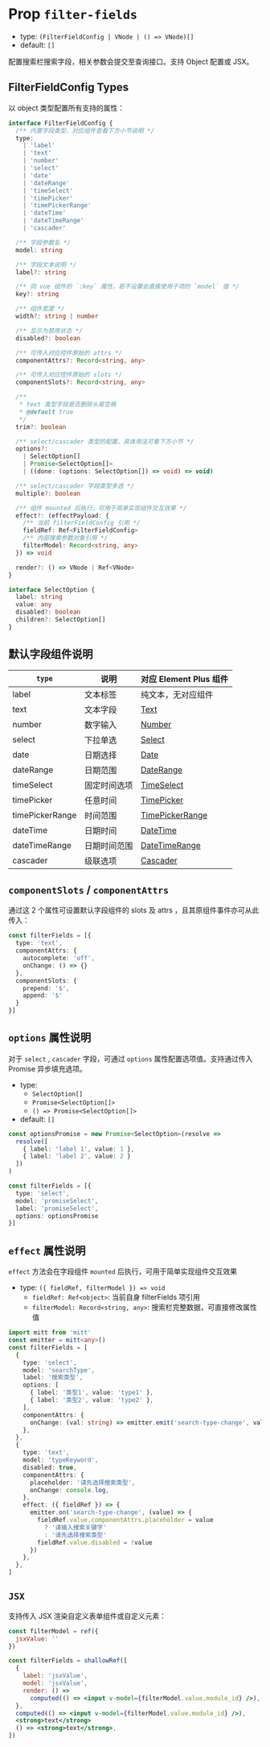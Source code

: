 # Prop `filter-fields`

- type: `(FilterFieldConfig | VNode | () => VNode)[]`
- default: `[]`

配置搜索栏搜索字段，相关参数会提交至查询接口。支持 Object 配置或 JSX。

## FilterFieldConfig Types

以 object 类型配置所有支持的属性：

```ts
interface FilterFieldConfig {
  /** 内置字段类型，对应组件查看下方小节说明 */
  type:
    | 'label'
    | 'text'
    | 'number'
    | 'select'
    | 'date'
    | 'dateRange'
    | 'timeSelect'
    | 'timePicker'
    | 'timePickerRange'
    | 'dateTime'
    | 'dateTimeRange'
    | 'cascader'

  /** 字段参数名 */
  model: string

  /** 字段文本说明 */
  label?: string

  /** 同 vue 组件的 `:key` 属性，若不设置会直接使用子项的 `model` 值 */
  key?: string

  /** 组件宽度 */
  width?: string | number

  /** 显示为禁用状态 */
  disabled?: boolean

  /** 可传入对应控件原始的 attrs */
  componentAttrs?: Record<string, any>

  /** 可传入对应控件原始的 slots */
  componentSlots?: Record<string, any>

  /**
   * text 类型字段是否删除头尾空格
   * @default true
   */
  trim?: boolean

  /** select/cascader 类型的配置，具体用法可看下方小节 */
  options?:
    | SelectOption[]
    | Promise<SelectOption[]>
    | ((done: (options: SelectOption[]) => void) => void)

  /** select/cascader 字段类型多选 */
  multiple?: boolean

  /** 组件 mounted 后执行，可用于简单实现组件交互效果 */
  effect?: (effectPayload: {
    /** 当前 filterFieldConfig 引用 */
    fieldRef: Ref<FilterFieldConfig>
    /** 内部搜索参数对象引用 */
    filterModel: Record<string, any>
  }) => void

  render?: () => VNode | Ref<VNode>
}

interface SelectOption {
  label: string
  value: any
  disabled?: boolean
  children?: SelectOption[]
}
```

## 默认字段组件说明

| `type`          | 说明         | 对应 Element Plus 组件                 |
| --------------- | ------------ | -------------------------------------- |
| label           | 文本标签     | 纯文本，无对应组件                     |
| text            | 文本字段     | [Text][text]                           |
| number          | 数字输入     | [Number][number]                       |
| select          | 下拉单选     | [Select][select]                       |
| date            | 日期选择     | [Date][date]                           |
| dateRange       | 日期范围     | [DateRange][date-range]                |
| timeSelect      | 固定时间选项 | [TimeSelect][time-select]              |
| timePicker      | 任意时间     | [TimePicker][time-picker]              |
| timePickerRange | 时间范围     | [TimePickerRange][time-picker-range]   |
| dateTime        | 日期时间     | [DateTime][date-time]                  |
| dateTimeRange   | 日期时间范围 | [DateTimeRange][date-time-range]       |
| cascader        | 级联选项     | [Cascader][cascader]                   |

## `componentSlots` / `componentAttrs`

通过这 2 个属性可设置默认字段组件的 slots 及 attrs ，且其原组件事件亦可从此传入：

```ts
const filterFields = [{
  type: 'text',
  componentAttrs: {
    autocomplete: 'off',
    onChange: () => {}
  },
  componentSlots: {
    prepend: '$',
    append: '$'
  }
}]
```

## `options` 属性说明

对于 `select` , `cascader` 字段，可通过 `options` 属性配置选项值。支持通过传入 Promise 异步填充选项。

- type:
  - `SelectOption[]`
  - `Promise<SelectOption[]>`
  - `() => Promise<SelectOption[]>`
- default: `[]`

```ts
const optionsPromise = new Promise<SelectOption>(resolve =>
  resolve([
    { label: 'label 1', value: 1 },
    { label: 'label 2', value: 2 }
  ])
)

const filterFields = [{
  type: 'select',
  model: 'promiseSelect',
  label: 'promiseSelect',
  options: optionsPromise
}]
```

## `effect` 属性说明

`effect` 方法会在字段组件 `mounted` 后执行，可用于简单实现组件交互效果

- type: `({ fieldRef, filterModel }) => void`
  - `fieldRef: Ref<object>`: 当前自身 filterFields 项引用
  - `filterModel: Record<string, any>`: 搜索栏完整数据，可直接修改属性值

```ts
import mitt from 'mitt'
const emitter = mitt<any>()
const filterFields = [
  {
    type: 'select',
    model: 'searchType',
    label: '搜索类型',
    options: [
      { label: '类型1', value: 'type1' },
      { label: '类型2', value: 'type2' },
    ],
    componentAttrs: {
      onChange: (val: string) => emitter.emit('search-type-change', val)
    },
  },
  {
    type: 'text',
    model: 'typeKeyword',
    disabled: true,
    componentAttrs: {
      placeholder: '请先选择搜索类型',
      onChange: console.log,
    },
    effect: ({ fieldRef }) => {
      emitter.on('search-type-change', (value) => {
        fieldRef.value.componentAttrs.placeholder = value
          ? '请输入搜索关键字'
          : '请先选择搜索类型'
        fieldRef.value.disabled = !value
      })
    },
  },
]
```

## `JSX`

支持传入 JSX 渲染自定义表单组件或自定义元素：

```jsx
const filterModel = ref({
  jsxValue: ''
})

const filterFields = shallowRef([
  {
    label: 'jsxValue',
    model: 'jsxValue',
    render: () =>
      computed(() => <input v-model={filterModel.value.module_id} />),
  },
  computed(() => <input v-model={filterModel.value.module_id} />),
  <strong>text</strong>
  () => <strong>text</strong>,
])
```

[text]: https://element-plus.org/zh-CN/component/input
[number]: https://element-plus.org/zh-CN/component/input-number
[select]: https://element-plus.org/zh-CN/component/select
[date]: https://element-plus.org/zh-CN/component/date-picker
[date-range]: https://element-plus.org/zh-CN/component/date-picker#%E9%80%89%E6%8B%A9%E4%B8%80%E6%AE%B5%E6%97%B6%E9%97%B4
[time-select]: https://element-plus.org/zh-CN/component/time-select
[time-picker]: https://element-plus.org/zh-CN/component/time-picker#%E9%99%90%E5%88%B6%E6%97%B6%E9%97%B4%E9%80%89%E6%8B%A9%E8%8C%83%E5%9B%B4
[time-picker-range]: https://element-plus.org/zh-CN/component/time-picker#%E4%BB%BB%E6%84%8F%E6%97%B6%E9%97%B4%E8%8C%83%E5%9B%B4
[date-time]: https://element-plus.org/zh-CN/component/datetime-picker
[date-time-range]: https://element-plus.org/zh-CN/component/datetime-picker#%E6%97%A5%E6%9C%9F%E5%92%8C%E6%97%B6%E9%97%B4%E8%8C%83%E5%9B%B4
[cascader]: https://element-plus.org/zh-CN/component/cascader
[option-attributes]: https://element-plus.org/zh-CN/component/select#option-%E5%B1%9E%E6%80%A7

